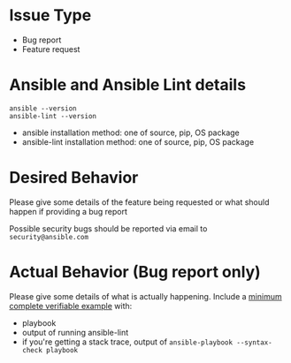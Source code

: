# Issue Type

- Bug report
- Feature request

# Ansible and Ansible Lint details

```
ansible --version
ansible-lint --version
```

- ansible installation method: one of source, pip, OS package
- ansible-lint installation method: one of source, pip, OS package

# Desired Behavior

Please give some details of the feature being requested
or what should happen if providing a bug report

Possible security bugs should be reported via email to `security@ansible.com`

# Actual Behavior (Bug report only)

Please give some details of what is actually happening.
Include a [minimum complete verifiable example] with:

- playbook
- output of running ansible-lint
- if you're getting a stack trace, output of
  `ansible-playbook --syntax-check playbook`

[minimum complete verifiable example]: http://stackoverflow.com/help/mcve
